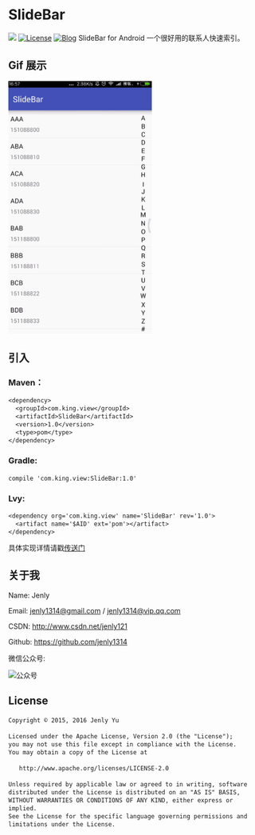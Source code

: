 # SlideBar
[![](https://jitpack.io/v/jenly1314/SlideBar.svg)](https://jitpack.io/#jenly1314/SlideBar)
[![License](https://img.shields.io/badge/license-Apche%202.0-blue.svg)](http://www.apache.org/licenses/LICENSE-2.0)
[![Blog](https://img.shields.io/badge/blog-Jenly-9933CC.svg)](http://blog.csdn.net/jenly121)
SlideBar for Android 一个很好用的联系人快速索引。

## Gif 展示
![Image](GIF.gif)

## 引入

### Maven：
```
<dependency>
  <groupId>com.king.view</groupId>
  <artifactId>SlideBar</artifactId>
  <version>1.0</version>
  <type>pom</type>
</dependency>
```
### Gradle:
```
compile 'com.king.view:SlideBar:1.0'
```
### Lvy:
```
<dependency org='com.king.view' name='SlideBar' rev='1.0'>
  <artifact name='$AID' ext='pom'></artifact>
</dependency>
```


具体实现详情请戳[传送门](http://blog.csdn.net/jenly121/article/details/48466641)


## 关于我
   Name: Jenly

   Email: jenly1314@gmail.com / jenly1314@vip.qq.com

   CSDN: http://www.csdn.net/jenly121

   Github: https://github.com/jenly1314

   微信公众号:

   ![公众号](http://olambmg9j.bkt.clouddn.com/jenly666.jpg)

## License

    Copyright © 2015, 2016 Jenly Yu 

    Licensed under the Apache License, Version 2.0 (the "License");
    you may not use this file except in compliance with the License.
    You may obtain a copy of the License at

       http://www.apache.org/licenses/LICENSE-2.0

    Unless required by applicable law or agreed to in writing, software
    distributed under the License is distributed on an "AS IS" BASIS,
    WITHOUT WARRANTIES OR CONDITIONS OF ANY KIND, either express or implied.
    See the License for the specific language governing permissions and
    limitations under the License.

